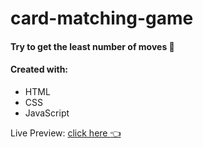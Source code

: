 # card-matching-game

#### Try to get the least number of moves :muscle:

#### Created with: 
- HTML
- CSS
- JavaScript

Live Preview: [click here :point_left:](https://sanjero20.github.io/card-matching-game/)
